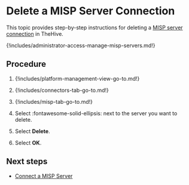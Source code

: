 # Delete a MISP Server Connection

This topic provides step-by-step instructions for deleting a [MISP server connection](about-misp-integration.md) in TheHive.

{!includes/administrator-access-manage-misp-servers.md!}

<h2>Procedure</h2>

1. {!includes/platform-management-view-go-to.md!}

2. {!includes/connectors-tab-go-to.md!}

3. {!includes/misp-tab-go-to.md!}

4. Select :fontawesome-solid-ellipsis: next to the server you want to delete.

5. Select **Delete**.

6. Select **OK**.

<h2>Next steps</h2>

* [Connect a MISP Server](connect-a-misp-server.md)